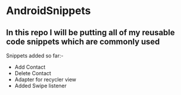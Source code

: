 # AndroidSnippets

## In this repo I will be putting all of my reusable code snippets which are commonly used

Snippets added so far:-

* Add Contact
* Delete Contact
* Adapter for recycler view
* Added Swipe listener
